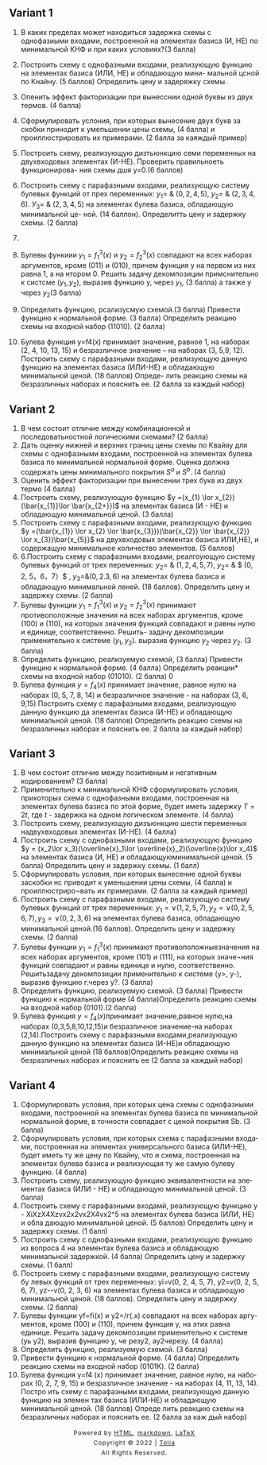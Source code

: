## Variant 1

1. В каких пределах может находиться задержка схемы с однофазиыми входами, построенной на элементах базиса (И, НЕ) по минимальной КНФ и при каких условиях?(3 балла)

2. Построить схему с однофазными входами, реализующую функцию на элементах базиса (ИЛИ, НЕ) и обладающую мини- мальной цсной по Кнайну. (5 баллов) Определить цену и задеряжку схемы.

3. Опенить эффект факторизации при вынесснии одной буквы из двух термов. (4 балла)

4. Сформулировать услония, при которых вынесение двух букв за скобки принодит к умепьшении цены схемы, (4 балла) и проиллюстрировать их примерами. (2 балла за каяждый пример)

5. Построить схему, реализующую дизтьюнкцию семи переменных на двухвходовых элементах (И-НE). Проверить правильноеть функционирова- ния схемы дшя у=0.(6 баллов)

6. Построить схему с парафазными входами, реализующую систему булевых функций от прех переменных: $у_{1}=$ & $(0, 2, 4, 5)$, $у_{2}=$ & $(2, 3, 4, 6)$. $У_{3}=$ & $(2, 3, 4, 5)$ на элементах булева базиса, обладающую минимальной це- ной. (14 баллон). Определитть цену и задержку схемы. (2 балла)
7. 
8. Булевы функиии $у_{1}=f_{1}^3(x)$ и $у_{2}=f_{2}^3(x)$ совпадают на всех наборах аргументов, кроме (011) и (010), причем функция у на первом из них равна 1, а на нтором 0. Решить задачу декомпозиции примснительно к систсме $(у_{1}, у_{2})$, выразив функцию у, через $у_{1}$, (3 балла) а также у через $у_{2}$(З балла)

8. Определить функцию, рсализусмую схемой.(3 балла)
   Привести функцию к нормальной форме. (3 балла) Определить реакцию схемы на входной набор (11010). (2 балла)

9. Булева функция y=f4(x) принимает значение, равное 1, на наборах (2, 4, 10, 13, 15) и безразличное значение – на наборах (3, 5,9, 12). Построить схему с парафазными входами, реализующую данную функцию на элементах базиса (ИЛИ-НЕ) и обладающую минимальной ценой. (18 баллов) Опреде- лить реакцию схемы на безразличных наборах и пояснить ее. (2 балла за каждый набор)

## Variant 2

1. В чем состоит отличие между комбинационной и последоватьностной логическими схемами? (2 балла)
2. Дать оценку нижней и верхних границ цены схемы по Квайяу для схемы с однофазными входами, построенной на элементах булева базиса по минимальной нормальной форме. Оценка должна содержать цены минимального покрытия $S^a$ и $S^b$. (4 балла)
3. Оценить эффект факторизации при вынесении трех букв из двух термо (4 балла)
4. Построить схему, реализующую функцию $у =(x_{1} \lor x_{2})(\bar{x_{1}}\lor \bar{x_{2+}})$	на элементах базиса (И - НЕ) и обладающую минимальной ценой. (3 балла)
5. Построить схему с парафазными входами, реализующую функцию $у =(\bar{x_{1}} \lor x_{2} \lor \bar{x_{3}})(\bar{x_{2}} \lor \bar{x_{2}} \lor x_{3})\bar{x_{5}}$ на двухвходовых элементах базиса ИЛИ,НЕ), и содержащую минимальное количество элементов. (5 баллов)
6. 6.Построить схему с парафазными входами, реалгоующую систему булевых функций от трех переменных: $у_{2}=$ & $(1, 2, 4, 5, 7)$, $у_{2}=$ & $ (0, 2, 5，6，7）$ , $y_{3}=$&$(0,2. 3, 6)$ на элементах булева базиса и обладающую минимальной леней. (18 баллов). Определить цену и задержку схемы. (2 балла)
7. Булевы функции $y_{1}=f_{1}^3(x)$ и $y_
{2}=f_{2}^3(x)$ принимают противоположные значения на всех наборах аргументов, кроме (100) и (110), на которых значения функций совпадают и равны нулю и единице, соответственно. Решить- задачу декомпозиции применительно к системе $(у_{1},у_{2})$. выразив функцию $у_{2}$ через $у_{2}$. (3 балла)
1. Определить функцию, реализуемую схемой, (3 балла)
Привести функцию к нормальной форме. (4 балла) Определить реакции* схемы на входной набор (01010). (2 балла)  0
9. Булева функция $у=f_{4}(х)$ принимает значение, равное нулю на наборах (0, 5, 7, 8, 14) и безразличное значение - на наборах (3, 6, 9,15) Построить схему с парафазными входами, реализующую данную функцию да элементах базиса (И-НЕ) и обладающую минимальной ценой. (18 баллов) Определить реакцию схемы на безразличных наборах и пояснить ее. 2 балла за каждый набор)

## Variant 3

1. В чем состоит отличие между позитивным и негативным кодированием? (3 балла)
2. Применительно к минимальной КНФ сформулировать условия, прикоторых схема с однофазными входами, построенная на элементах булева базиса по этой форме, будет иметь задержку $T=2t$, где $t$ - задержка на одном логическом элементе. (4 балла)
3. Построить схему, реализующую дизъюнкцию шести переменных надвухвходовых элементах (И-НЕ). (4 балла)
4. Построить схему с однофазными входами, реализующую функцию $у = (x_2\lor x_3)(\overline{x}_1\lor \overline{x}_2)(\overline{x}\lor x_4)$ на элементах базиса (И, НЕ) и обладающуюминимальной ценой. (5 балла) Определить цену и задержку схемы. (1 балл)
5. Сформулировать условия, при которых вынесение одной буквы заскобки нс приводит к уменьшении цены схемы, (4 балла) и проиллюстриро¬вать их примерами. (2 балла за каждый пример)
6. Построить схему с парафазными входами, реализующую систему
булевых функций от трех переменных: $y_1=\lor(1, 2, 5, 7), y_2=\lor(0, 2, 5, 6, 7), y_3=\lor(0, 2, 3, 6)$ на элементах булева базиса, обладающую минимальной ценой.(16 баллов). Определить цену и задержку схемы. (2 балла)
1. Булевы функции $y_1=f_1^3(x)$ принимают противоположныезначения на всех наборах аргументов, кроме (101) и (111), на которых значе¬ния функций совпадают и равны единице и нулю, соответственно. Решитьзадачу декомпозиции применительно к системе (у>, у-), выразив функцию г.через у?. (3 балла)
8.	Определить функцию, реализуемую схемой. (3 балла)
Привести функцию к нормальной форме (4 балла)Определить реакцию схемы на входной набор (0101).(2 балла)
9. Булева функция $y=f_{4}(x)$принимает значение,равное нулю,на наборах (0,3,5,8,10,12,15)и безразличное значение-на наборах (2,14).Построить схему с парафазными входами,реализующую данную функцию на элементах базиса (И-НЕ)и обладающую минимальной ценой (18 баллов)Определить реакцию схемы на безразличных наборах и пояснить ее (2 балла за каждый набор)

## Variant 4

1. Сформулировать условия, при которых цена схемы с однофазными входами, построенной на элементах булева базиса по минимальной нормальной форме, в точности совпадает с ценой покрытия Sb. (3 балла)
2. Сформулировать условия, при которых схема с парафазными входа­ ми, построенная на элементах универсального базиса (ИЛИ-HE), будет иметь ту же цену по Квайну, что и схема, построенная на элементах булева базиса и реализующая ту же самую булеву функцию. (4 балла)
3. Построить схему, реализующую функцию эквивалентности на эле­ ментах базиса (ИЛИ - НЕ) и обладающую минимальной ценой. (3 балла)
4. Построить схему с парафазными входамй, реализующую функцию у - XiXzХ4Xzvx2х2vx2Х4vx2^5 на элементах булева базиса (ИЛИ, НЕ) и обла­ дающую минимальной ценой. (5 баллов) Определить цену и задержку схемы. (1 балл)
5. Построить схему с однофазными входами, реализующую функцию из вопроса 4 на элементах булева базиса и обладающую минимальной задержкой. (4 балла) Определить цену и задержку схемы. (1 балл)
6. Построить схему с парафазными входами, реализующую систему бу­ левых функций от трех переменных: yi=v(0, 2, 4, 5, 7), y2=v(0, 2, 5, 6, 7), yz--v(0, 2, 3, 6) на элементах булева базиса и обладающую минимальной ценой. (18 баллов). Определить цену и задержку схемы. (2 балла)
7. Булевы функции yf=fi(x) и у2=/г(.х) совпадают на всех наборах аргу­ ментов, кроме (100) и (110), причем функция у, на этих равна единице. Решить задачу декомпозиции применительно к системе (уь у2), выразив функцию у, че­ резу2, ау2черезу\. (4 балла)
8. Определить функцию, реализуемую схемой. (3 балла)
9. Привести функцию к нормальной форме. (4 балла) Определить реакцию схемы на входной набор (0101K). (2 балла)
9. Булева функция y=f4 (х) принимает значение, равное нулю, на набо­ рах (0, 2, 7, 9, 15) и безразличное значение - на наборах (4, 11, 13, 14). Постро­ ить схему с парафазными входами, реализующую данную функцию на элемен­ тах базиса (ИЛИ-HE) и обладающую минимальной ценой. (18 баллов) Опреде­ лить реакцию схемы на безразличных наборах и пояснить ее. (2 балла за каж­ дый набор)

<style type="text/css">
    #footer {
        position: relative;
        margin: 0 auto;
        line-height: 20px;
        text-align: center;
        font-size: 12px;
        letter-spacing: 1px;
    }
 
    .content {
        height: 1800px;
        width: 100%;
        text-align: center;
    }
</style>

<div id="footer">
    Powered by
    <a href="https://html5up.net">HTML</a>, 
    <a href="https://markdown.com.cn/">markdown</a>, 
    <a href="https://www.latex-project.org/">LaTeX</a>
    <br>
    Copyright © 2022 | 
    <a href="https://tolia-gh.github.io">Tolia</a>
    <br>
    All Rights Reserved.
    <br>
</div>
